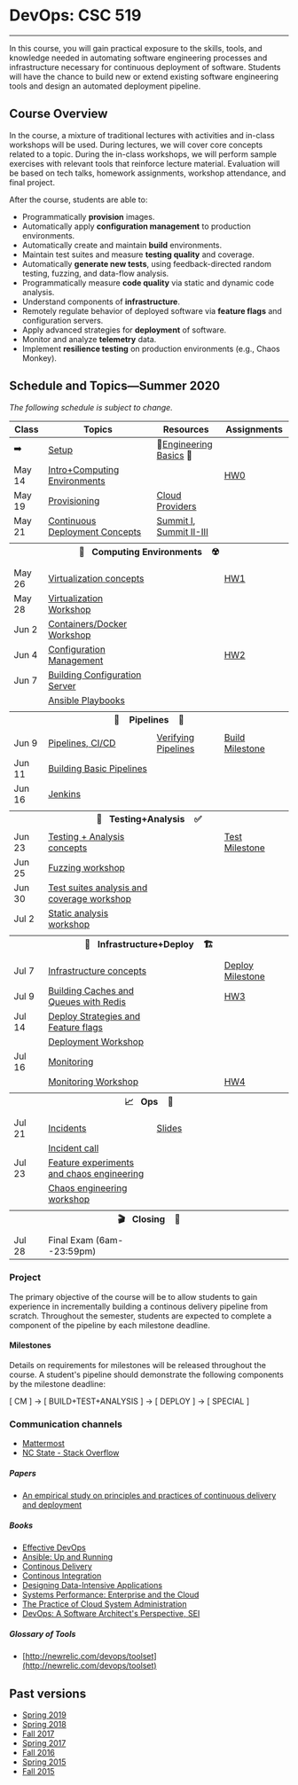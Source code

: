 # DevOps: CSC 519
-------------------------

In this course, you will gain practical exposure to the skills, tools, and knowledge needed in automating software engineering processes and infrastructure necessary for continuous deployment of software. Students will have the chance to build new or extend existing software engineering tools and design an automated deployment pipeline.

## Course Overview

In the course, a mixture of traditional lectures with activities and in-class workshops will be used.  During lectures, we will cover core concepts related to a topic. During the in-class workshops, we will perform sample exercises with relevant tools that reinforce lecture material.  Evaluation will be based on tech talks, homework assignments, workshop attendance, and final project.

After the course, students are able to:

* Programmatically **provision** images.
* Automatically apply **configuration management** to production environments.
* Automatically create and maintain **build** environments.
* Maintain test suites and measure **testing quality** and coverage.
* Automatically **generate new tests**, using feedback-directed random testing, fuzzing, and data-flow analysis.
* Programmatically measure **code quality** via static and dynamic code analysis.
* Understand components of **infrastructure**.
* Remotely regulate behavior of deployed software via **feature flags** and configuration servers.
* Apply advanced strategies for **deployment** of software.
* Monitor and analyze **telemetry** data.
* Implement **resilience testing** on production environments (e.g., Chaos Monkey).

## Schedule and Topics—Summer 2020

*The following schedule is subject to change.*
<!-- 
May 14 Intro (HW0)
May 19 
May 21

May 26 Computing Environments  (HW1)
May 28
Jun 2
Jun 4   

Jun 9 Pipelines  (M1) HW2 
Jun 11
Jun 16 
Jun 18

Jun 23 Test (M2) HW3
Jun 25 
Jun 30
Jul 2

Jul 7  Deploy (M3) HW4
Jul 9
Jul 14
Jul 16 

Jul 21 Ops 
Jul 23

Jul 28 Exam -->

| Class    | Topics                           |  Resources | Assignments       |
|----------|----------------------------------|------------| ----------------  |
|  ➡️       | [Setup](Boot.md)             | 🥾[Engineering Basics](https://github.com/chrisparnin/EngineeringBasics) 🥾
| May 14    | [Intro+Computing Environments](https://docs.google.com/presentation/d/16PWFvEY_qVIbL1FsOgCATIsY-FgUiBaXhw2C1s1anQA/edit) | | [HW0](HW/HW0-Provision.md)
| May 19    | [Provisioning](https://github.com/CSC-DevOps/Provision) | [Cloud Providers](HW/Cloud-Providers.md) |  
| May 21  | [Continuous Deployment Concepts](https://docs.google.com/presentation/d/1w5QnWQUciQAq-NA12AI14gv6evv6oONnljcPCF29JDY/edit#slide=id.g6d986c4882_1_0) | [Summit I](https://github.com/CSC-DevOps/Course/blob/master/Readings/AdagesI.pdf), [Summit II-III](https://github.com/CSC-DevOps/Course/blob/master/Readings/CACM_DevOps.pdf)  | 
| <tr><th colspan=4> 🧱&nbsp;&nbsp;&nbsp;Computing Environments&nbsp;&nbsp;&nbsp; ☢️</th></tr> |
| May 26   | [Virtualization concepts](https://docs.google.com/presentation/d/1VdSRYFxTFvdJvxq4JZMn7itdYJjiutrpj525Kw2JX-U/edit) | | [HW1](HW/HW1-V.md)
| May 28   | [Virtualization Workshop](https://github.com/CSC-DevOps/VM)
| Jun 2  | [Containers/Docker Workshop](https://github.com/CSC-DevOps/Containers)
| Jun 4  | [Configuration Management](https://docs.google.com/presentation/d/1i18CWaZaiBBWPlT71iOuEPYYaZcK1VMvtdynwCLAVU0/edit#slide=id.g6e582f9f77_0_0) | | [HW2](HW/HW2-mm.md)
| Jun 7   | [Building Configuration Server](https://github.com/CSC-DevOps/CM) | | 
|   | [Ansible Playbooks](https://github.com/CSC-DevOps/CM/blob/master/Playbooks.md)
| <tr><th colspan=4> 🚰 &nbsp;&nbsp;&nbsp;Pipelines&nbsp;&nbsp;&nbsp; 🚀</th></tr> |
| Jun 9   | [Pipelines, CI/CD](https://docs.google.com/presentation/d/1vEp14SgKc0hC4-RrjZ1rzFMgK2kr3W7p70ra5_sUOUY/edit) | [Verifying Pipelines](Readings/DesirableProperties.pdf) | [Build Milestone](Project/Pipeline1.md)
| Jun 11   | [Building Basic Pipelines](https://github.com/CSC-DevOps/Pipelines)
| Jun 16   | [Jenkins](https://docs.google.com/presentation/d/1oEJQ953LUQ1rYhRMKL-B262Bx8rkENW2aaAj-2e_N7I/edit#slide=id.p)
| <tr><th colspan=4> 🧪&nbsp;&nbsp;&nbsp;Testing+Analysis&nbsp;&nbsp;&nbsp; ✅</th></tr> |
| Jun 23   | [Testing + Analysis concepts](https://docs.google.com/presentation/d/1PY5D1TAn9W7spSMS--B4zt8JwBXAJY4apx36N9so55I/edit#slide=id.g7e3970db34_0_58) | | [Test Milestone](Project/Pipeline2.md)
| Jun 25   | [Fuzzing workshop](https://github.com/CSC-DevOps/Fuzzing)
| Jun 30   | [Test suites analysis and coverage workshop](https://github.com/CSC-DevOps/TestSuites)
| Jul 2    | [Static analysis workshop](https://github.com/CSC-DevOps/Complexity) | | 
| <tr><th colspan=4> 🚧&nbsp;&nbsp;&nbsp;Infrastructure+Deploy&nbsp;&nbsp;&nbsp; 🏗️</th></tr> |
| Jul 7  | [Infrastructure concepts](https://docs.google.com/presentation/d/1HjPY0979qEVkN7mJhcjxA7LYXubBpHWwj84BcItbzwo/edit#slide=id.g720af242e7_0_5) | |  [Deploy Milestone](Project/Pipeline3.md)
| Jul 9   | [Building Caches and Queues with Redis](https://github.com/CSC-DevOps/Caches) | | [HW3](HW/HW3.md) 
| Jul 14   | [Deploy Strategies and Feature flags](https://docs.google.com/presentation/d/1O26CMKrFE-UCqV5AQ5VNiCWv3x-XF0IfI0McIhxlMcw/edit)
|     | [Deployment Workshop](https://github.com/CSC-DevOps/Deployment) | |
| Jul 16    | [Monitoring](https://docs.google.com/presentation/d/1f_yw2KS02Uzt-3qnadk9wjiKS0sgBsxSOpQIxd8YaJ0/edit#slide=id.g73980477ab_0_0)
|     | [Monitoring Workshop](https://github.com/CSC-DevOps/Monitoring) | | [HW4](HW/HW4-monitor.md)
| <tr><th colspan=4> 📈&nbsp;&nbsp;&nbsp;Ops&nbsp;&nbsp;&nbsp; 🧯</th></tr> |
| Jul 21   | [Incidents](https://learning.acm.org/techtalks/reliability) | [Slides](https://learning.acm.org/binaries/content/assets/leaning-center/webinar-slides/2020/oops_techtalk_lorinhochstein_slides.pdf) |
|    | [Incident call](https://www.pagerduty.com/blog/incident-response-reenactment/)
| Jul 23   | [Feature experiments and chaos engineering](https://docs.google.com/presentation/d/1a4BJ0lUkis9x0HQy3YPOaTWw-wJfktwyE3Mw7AnGfmE/edit#slide=id.g74b88b11b0_0_73)
|    | [Chaos engineering workshop](https://github.com/CSC-DevOps/Chaos)
| <tr><th colspan=4> 🎬&nbsp;&nbsp;&nbsp;Closing&nbsp;&nbsp;&nbsp; 💯</th></tr> |
| Jul 28    | Final Exam (6am--23:59pm) |          |                   |

### Project

The primary objective of the course will be to allow students to gain experience in incrementally building a continous delivery pipeline from scratch.  Throughout the semester, students are expected to complete a component of the pipeline by each milestone deadline.

#### Milestones

Details on requirements for milestones will be released throughout the course.  A student's pipeline should demonstrate the following components by the milestone deadline:

[ CM ] -> [ BUILD+TEST+ANALYSIS ] -> [ DEPLOY ] -> [ SPECIAL ]

### Communication channels

* [Mattermost](https://chat.alt-code.org)  
* [NC State - Stack Overflow](https://stackoverflow.com/c/ncsu/)

##### Papers

* [An empirical study on principles and practices of continuous delivery and deployment](https://peerj.com/preprints/1889.pdf)

##### Books

* [Effective DevOps](https://www.amazon.com/Effective-DevOps-Building-Collaboration-Affinity/dp/1491926309)
* [Ansible: Up and Running](http://www.ansiblebook.com/)
* [Continous Delivery](http://continuousdelivery.com/)
* [Continous Integration](http://www.amazon.com/Continuous-Integration-Improving-Software-Reducing/dp/0321336380)
* [Designing Data-Intensive Applications](http://dataintensive.net/)
* [Systems Performance: Enterprise and the Cloud](http://www.brendangregg.com/sysperfbook.html)
* [The Practice of Cloud System Administration](http://the-cloud-book.com/)
* [DevOps: A Software Architect's Perspective, SEI](http://www.amazon.com/DevOps-Software-Architects-Perspective-Engineering/dp/0134049845)

##### Glossary of Tools

* [http://newrelic.com/devops/toolset](http://newrelic.com/devops/toolset)

## Past versions

* [Spring 2019](https://github.com/CSC-DevOps/Course/tree/Spring2019)
* [Spring 2018](https://github.com/CSC-DevOps/Course/tree/Spring2018)
* [Fall 2017](https://github.com/CSC-DevOps/Course/tree/Fall2017)
* [Spring 2017](https://github.com/CSC-DevOps/Course/tree/Spring2017)
* [Fall 2016](https://github.com/CSC-DevOps/Course/tree/Fall2016)
* [Spring 2015 ](https://github.com/CSC-DevOps/Course/tree/Spring2015)
* [Fall 2015 ](https://github.com/CSC-DevOps/Course/tree/Fall2015)
